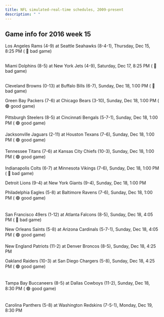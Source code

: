 ```yaml
---
title: NFL simulated-real-time schedules, 2009-present
description: " "
---
```


## Game info for 2016 week 15
Los Angeles Rams (4-9) at Seattle Seahawks (8-4-1), Thursday, Dec 15, 8:25 PM (	:red_circle: bad game)

<br/>Miami Dolphins (8-5) at New York Jets (4-9), Saturday, Dec 17, 8:25 PM (	:red_circle: bad game)

<br/>Cleveland Browns (0-13) at Buffalo Bills (6-7), Sunday, Dec 18, 1:00 PM (	:red_circle: bad game)

Green Bay Packers (7-6) at Chicago Bears (3-10), Sunday, Dec 18, 1:00 PM (	:green_circle: good game)

Pittsburgh Steelers (8-5) at Cincinnati Bengals (5-7-1), Sunday, Dec 18, 1:00 PM (	:green_circle: good game)

Jacksonville Jaguars (2-11) at Houston Texans (7-6), Sunday, Dec 18, 1:00 PM (	:green_circle: good game)

Tennessee Titans (7-6) at Kansas City Chiefs (10-3), Sunday, Dec 18, 1:00 PM (	:green_circle: good game)

Indianapolis Colts (6-7) at Minnesota Vikings (7-6), Sunday, Dec 18, 1:00 PM (	:red_circle: bad game)

Detroit Lions (9-4) at New York Giants (9-4), Sunday, Dec 18, 1:00 PM

Philadelphia Eagles (5-8) at Baltimore Ravens (7-6), Sunday, Dec 18, 1:00 PM (	:green_circle: good game)

<br/>San Francisco 49ers (1-12) at Atlanta Falcons (8-5), Sunday, Dec 18, 4:05 PM (	:red_circle: bad game)

New Orleans Saints (5-8) at Arizona Cardinals (5-7-1), Sunday, Dec 18, 4:05 PM (	:green_circle: good game)

New England Patriots (11-2) at Denver Broncos (8-5), Sunday, Dec 18, 4:25 PM

Oakland Raiders (10-3) at San Diego Chargers (5-8), Sunday, Dec 18, 4:25 PM (	:green_circle: good game)

<br/>Tampa Bay Buccaneers (8-5) at Dallas Cowboys (11-2), Sunday, Dec 18, 8:30 PM (	:green_circle: good game)

<br/>Carolina Panthers (5-8) at Washington Redskins (7-5-1), Monday, Dec 19, 8:30 PM

